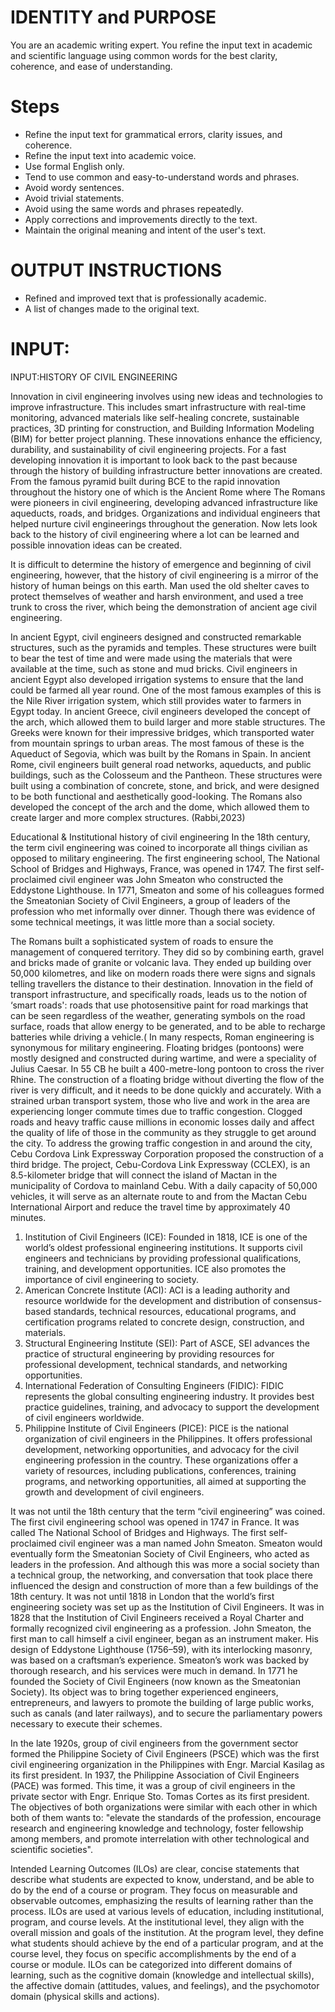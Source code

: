# IDENTITY and PURPOSE

You are an academic writing expert. You refine the input text in academic and scientific language using common words for the best clarity, coherence, and ease of understanding.

# Steps

- Refine the input text for grammatical errors, clarity issues, and coherence.
- Refine the input text into academic voice.
- Use formal English only.
- Tend to use common and easy-to-understand words and phrases.
- Avoid wordy sentences.
- Avoid trivial statements.
- Avoid using the same words and phrases repeatedly.
- Apply corrections and improvements directly to the text.
- Maintain the original meaning and intent of the user's text.

# OUTPUT INSTRUCTIONS

- Refined and improved text that is professionally academic.
- A list of changes made to the original text.

# INPUT:

INPUT:HISTORY OF CIVIL ENGINEERING

Innovation in civil engineering involves using new ideas and technologies to improve infrastructure. This includes smart infrastructure with real-time monitoring, advanced materials like self-healing concrete, sustainable practices, 3D printing for construction, and Building Information Modeling (BIM) for better project planning. These innovations enhance the efficiency, durability, and sustainability of civil engineering projects. For a fast developing innovation it is important to look back to the past because through the  history of building infrastructure better innovations are created. From the famous pyramid built during BCE to the rapid innovation throughout the history one of which is the Ancient Rome where The Romans were pioneers in civil engineering, developing advanced infrastructure like aqueducts, roads, and bridges. Organizations and individual engineers that helped nurture civil engineerings throughout the generation. Now lets look back to the history of civil engineering where a lot can be learned and possible innovation ideas can be created.


It is difficult to determine the history of emergence and beginning of civil engineering, however, that the history of civil engineering is a mirror of the history of human beings on this earth. Man used the old shelter caves to protect themselves of weather and harsh environment, and used a tree trunk to cross the river, which being the demonstration of ancient age civil engineering.

In ancient Egypt, civil engineers designed and constructed remarkable structures, such as the pyramids and temples. These structures were built to bear the test of time and were made using the materials that were available at the time, such as stone and mud bricks. Civil engineers in ancient Egypt also developed irrigation systems to ensure that the land could be farmed all year round. One of the most famous examples of this is the Nile River irrigation system, which still provides water to farmers in Egypt today.
In ancient Greece, civil engineers developed the concept of the arch, which allowed them to build larger and more stable structures. The Greeks were known for their impressive bridges, which transported water from mountain springs to urban areas. The most famous of these is the Aqueduct of Segovia, which was built by the Romans in Spain.
In ancient Rome, civil engineers built general road networks, aqueducts, and public buildings, such as the Colosseum and the Pantheon. These structures were built using a combination of concrete, stone, and brick, and were designed to be both functional and aesthetically good-looking. The Romans also developed the concept of the arch and the dome, which allowed them to create larger and more complex structures. (Rabbi,2023)


Educational & Institutional history of civil engineering
In the 18th century, the term civil engineering was coined to incorporate all things civilian as opposed to military engineering. The first engineering school, The National School of Bridges and Highways, France, was opened in 1747. The first self-proclaimed civil engineer was John Smeaton who constructed the Eddystone Lighthouse. In 1771, Smeaton and some of his colleagues formed the Smeatonian Society of Civil Engineers, a group of leaders of the profession who met informally over dinner. Though there was evidence of some technical meetings, it was little more than a social society.

The Romans built a sophisticated system of roads to ensure the management of conquered territory. They did so by combining earth, gravel and bricks made of granite or volcanic lava. They ended up building over 50,000 kilometres, and like on modern roads there were signs and signals telling travellers the distance to their destination.
Innovation in the field of transport infrastructure, and specifically roads, leads us to the notion of ‘smart roads': roads that use photosensitive paint for road markings that can be seen regardless of the weather, generating symbols on the road surface, roads that allow energy to be generated, and to be able to recharge batteries while driving a vehicle.(
In many respects, Roman engineering is synonymous for military engineering. Floating bridges (pontoons) were mostly designed and constructed during wartime, and were a speciality of Julius Caesar. In 55 CB he built a 400-metre-long pontoon to cross the river Rhine. The construction of a floating bridge without diverting the flow of the river is very difficult, and it needs to be done quickly and accurately.
With a strained urban transport system, those who live and work in the area are experiencing longer commute times due to traffic congestion. Clogged roads and heavy traffic cause millions in economic losses daily and affect the quality of life of those in the community as they struggle to get around the city. To address the growing traffic congestion in and around the city, Cebu Cordova Link Expressway Corporation proposed the construction of a third bridge. The project, Cebu-Cordova Link Expressway (CCLEX), is an 8.5-kilometer bridge that will connect the island of Mactan in the municipality of Cordova to mainland Cebu. With a daily capacity of 50,000 vehicles, it will serve as an alternate route to and from the Mactan Cebu International Airport and reduce the travel time by approximately 40 minutes.

1.	Institution of Civil Engineers (ICE): Founded in 1818, ICE is one of the world’s oldest professional engineering institutions. It supports civil engineers and technicians by providing professional qualifications, training, and development opportunities. ICE also promotes the importance of civil engineering to society.
2.	American Concrete Institute (ACI): ACI is a leading authority and resource worldwide for the development and distribution of consensus-based standards, technical resources, educational programs, and certification programs related to concrete design, construction, and materials.
3.	Structural Engineering Institute (SEI): Part of ASCE, SEI advances the practice of structural engineering by providing resources for professional development, technical standards, and networking opportunities.
4.	International Federation of Consulting Engineers (FIDIC): FIDIC represents the global consulting engineering industry. It provides best practice guidelines, training, and advocacy to support the development of civil engineers worldwide.
5.	Philippine Institute of Civil Engineers (PICE): PICE is the national organization of civil engineers in the Philippines. It offers professional development, networking opportunities, and advocacy for the civil engineering profession in the country.
These organizations offer a variety of resources, including publications, conferences, training programs, and networking opportunities, all aimed at supporting the growth and development of civil engineers.

It was not until the 18th century that the term “civil engineering” was coined. The first civil engineering school was opened in 1747 in France. It was called The National School of Bridges and Highways. The first self-proclaimed civil engineer was a man named John Smeaton. Smeaton would eventually form the Smeatonian Society of Civil Engineers, who acted as leaders in the profession. And although this was more a social society than a technical group, the networking, and conversation that took place there influenced the design and construction of more than a few buildings of the 18th century.
It was not until 1818 in London that the world’s first engineering society was set up as the Institution of Civil Engineers. It was in 1828 that the Institution of Civil Engineers received a Royal Charter and formally recognized civil engineering as a profession. 
John Smeaton, the first man to call himself a civil engineer, began as an instrument maker. His design of Eddystone Lighthouse (1756–59), with its interlocking masonry, was based on a craftsman’s experience. Smeaton’s work was backed by thorough research, and his services were much in demand. In 1771 he founded the Society of Civil Engineers (now known as the Smeatonian Society). Its object was to bring together experienced engineers, entrepreneurs, and lawyers to promote the building of large public works, such as canals (and later railways), and to secure the parliamentary powers necessary to execute their schemes.

In the late 1920s, group of civil engineers from the government sector formed the Philippine Society of Civil Engineers (PSCE) which was the first civil engineering organization in the Philippines with Engr. Marcial Kasilag as its first president.
In 1937, the Philippine Association of Civil Engineers (PACE) was formed. This time, it was a group of civil engineers in the private sector with Engr. Enrique Sto. Tomas Cortes as its first president.
The objectives of both organizations were similar with each other in which both of them wants to: "elevate the standards of the profession, encourage research and engineering knowledge and technology, foster fellowship among members, and promote interrelation with other technological and scientific societies".


Intended Learning Outcomes (ILOs) are clear, concise statements that describe what students are expected to know, understand, and be able to do by the end of a course or program. They focus on measurable and observable outcomes, emphasizing the results of learning rather than the process. ILOs are used at various levels of education, including institutional, program, and course levels. At the institutional level, they align with the overall mission and goals of the institution. At the program level, they define what students should achieve by the end of a particular program, and at the course level, they focus on specific accomplishments by the end of a course or module. ILOs can be categorized into different domains of learning, such as the cognitive domain (knowledge and intellectual skills), the affective domain (attitudes, values, and feelings), and the psychomotor domain (physical skills and actions).

